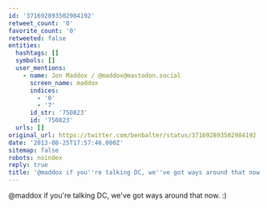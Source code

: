 ```yaml
---
id: '371692893502984192'
retweet_count: '0'
favorite_count: '0'
retweeted: false
entities:
  hashtags: []
  symbols: []
  user_mentions:
    - name: Jon Maddox / @maddox@mastodon.social
      screen_name: maddox
      indices:
        - '0'
        - '7'
      id_str: '750823'
      id: '750823'
  urls: []
original_url: https://twitter.com/benbalter/status/371692893502984192
date: '2013-08-25T17:57:46.000Z'
sitemap: false
robots: noindex
reply: true
title: '@maddox if you''re talking DC, we''ve got ways around that now. :)'
---
```


@maddox if you're talking DC, we've got ways around that now. :)